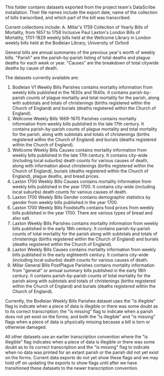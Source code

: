 This folder contains datasets exported from the project team's DataScribe installation. Their file names include the export date, name of the collection of bills transcribed, and which part of the bill was transcribed.

Current collections include:
A. Millar's 1759 Collection of Yearly Bills of Mortality, from 1657 to 1758 Inclusive
Paul Laxton's London Bills of Mortality, 1701-1829
weekly bills held at the Wellcome Library in London
weekly bills held at the Bodleian Library, University of Oxford

General bills are annual summaries of the previous year's worth of weekly bills.
"Parish" are the parish-by-parish listing of total deaths and plague deaths for each week or year.
"Causes" are the breakdown of total citywide deaths by cause of death.

The datasets currently available are:

1. Bodleian V1 Weekly Bills Parishes contains mortality information from weekly bills published in the 1630s and 1640s. It contains parish-by-parish counts of plague mortality and total mortality for the parish, along with subtotals and totals of christenings (births registered within the Church of England) and burials (deaths registered within the Church of England).
2. Wellcome Weekly Bills 1669-1670 Parishes contains mortality information from weekly bills published in the late 17th century. It contains parish-by-parish counts of plague mortality and total mortality for the parish, along with subtotals and totals of christenings (births registered within the Church of England) and burials (deaths registered within the Church of England).
3. Wellcome Weekly Bills Causes contains mortality information from weekly bills published in the late 17th century. It contains city-wide (including local suburbs) death counts for various causes of death, along with information about christenings (births registered within the Church of England), burials (deaths registered within the Church of England), plague deaths, and bread prices.
4. Laxton 1700 Weekly Bills Causes contains mortality information from weekly bills published in the year 1700. It contains city-wide (including local suburbs) death counts for various causes of death.
5. Laxton 1700 Weekly Bills Gender contains demographic statistics by gender from weekly bills published in the year 1700. 
6. Laxton 1700 Weekly Bills Foodstuffs contains food prices from weekly bills published in the year 1700. There are various types of bread and also salt.
7. Laxton Weekly Bills Parishes contains mortality information from weekly bills published in the early 18th century. It contains parish-by-parish counts of total mortality for the parish along with subtotals and totals of christenings (births registered within the Church of England) and burials (deaths registered within the Church of England).
8. Laxton Weekly Bills Causes contains mortality information from weekly bills published in the early eighteenth century. It contains city-wide (including local suburbs) death counts for various causes of death.
9. Millar General Bills PostPlague Parishes contains mortality information from "general" or annual summary bills published in the early 18th century. It contains parish-by-parish counts of total mortality for the parish along with subtotals and totals of christenings (births registered within the Church of England) and burials (deaths registered within the Church of England).

Currently, the Bodleian Weekly Bills Parishes dataset uses the "is illegible" flag to indicate when a piece of data is illegible or there was some doubt as to its correct transcription; the "is missing" flag to indicate when a parish does not yet exist on the forms; and both the "is illegible" and "is missing" flags when a piece of data is physically missing because a bill is torn or otherwise damaged.

All other datasets use an earlier transcription convention where the "is illegible" flag indicates when a piece of data is illegible or there was some doubt as to its correct transcription and the "is missing" flag to indicate when no data was printed for an extant parish or the parish did not yet exist on the forms. Current data exports do not yet show these flags and we may hold off on updating the exports to show flags until after we have transitioned these datasets to the newer transcription convention.